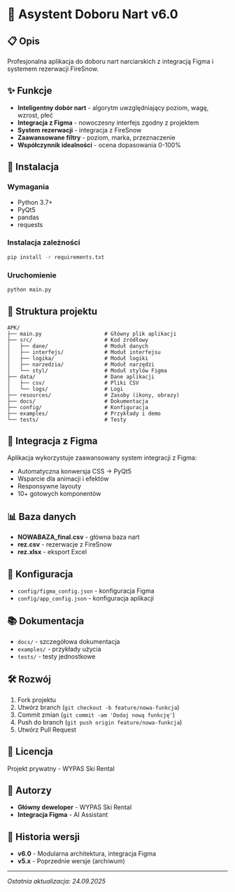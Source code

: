 # 🎿 Asystent Doboru Nart v6.0

## 📋 Opis
Profesjonalna aplikacja do doboru nart narciarskich z integracją Figma i systemem rezerwacji FireSnow.

## ✨ Funkcje
- **Inteligentny dobór nart** - algorytm uwzględniający poziom, wagę, wzrost, płeć
- **Integracja z Figma** - nowoczesny interfejs zgodny z projektem
- **System rezerwacji** - integracja z FireSnow
- **Zaawansowane filtry** - poziom, marka, przeznaczenie
- **Współczynnik idealności** - ocena dopasowania 0-100%

## 🚀 Instalacja

### Wymagania
- Python 3.7+
- PyQt5
- pandas
- requests

### Instalacja zależności
```bash
pip install -r requirements.txt
```

### Uruchomienie
```bash
python main.py
```

## 📁 Struktura projektu
```
APK/
├── main.py                    # Główny plik aplikacji
├── src/                       # Kod źródłowy
│   ├── dane/                  # Moduł danych
│   ├── interfejs/             # Moduł interfejsu
│   ├── logika/                # Moduł logiki
│   ├── narzedzia/             # Moduł narzędzi
│   └── styl/                  # Moduł stylów Figma
├── data/                      # Dane aplikacji
│   ├── csv/                   # Pliki CSV
│   └── logs/                  # Logi
├── resources/                 # Zasoby (ikony, obrazy)
├── docs/                      # Dokumentacja
├── config/                    # Konfiguracja
├── examples/                  # Przykłady i demo
└── tests/                     # Testy
```

## 🎨 Integracja z Figma
Aplikacja wykorzystuje zaawansowany system integracji z Figma:
- Automatyczna konwersja CSS → PyQt5
- Wsparcie dla animacji i efektów
- Responsywne layouty
- 10+ gotowych komponentów

## 📊 Baza danych
- **NOWABAZA_final.csv** - główna baza nart
- **rez.csv** - rezerwacje z FireSnow
- **rez.xlsx** - eksport Excel

## 🔧 Konfiguracja
- `config/figma_config.json` - konfiguracja Figma
- `config/app_config.json` - konfiguracja aplikacji

## 📚 Dokumentacja
- `docs/` - szczegółowa dokumentacja
- `examples/` - przykłady użycia
- `tests/` - testy jednostkowe

## 🛠️ Rozwój
1. Fork projektu
2. Utwórz branch (`git checkout -b feature/nowa-funkcja`)
3. Commit zmian (`git commit -am 'Dodaj nową funkcję'`)
4. Push do branch (`git push origin feature/nowa-funkcja`)
5. Utwórz Pull Request

## 📄 Licencja
Projekt prywatny - WYPAS Ski Rental

## 👥 Autorzy
- **Główny deweloper** - WYPAS Ski Rental
- **Integracja Figma** - AI Assistant

## 🔄 Historia wersji
- **v6.0** - Modularna architektura, integracja Figma
- **v5.x** - Poprzednie wersje (archiwum)

---
*Ostatnia aktualizacja: 24.09.2025*
